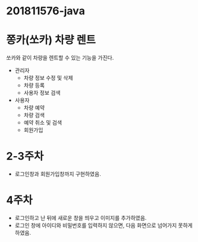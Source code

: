 # 201811576-java
# 쫑카(쏘카) 차량 렌트

쏘카와 같이 차량을 렌트할 수 있는 기능을 가진다.

* 관리자
  - 차량 정보 수정 및 삭제
  - 차량 등록 
  - 사용자 정보 검색
* 사용자
  - 차량 예약
  - 차량 검색
  - 예약 취소 및 검색
  - 회원가입
  
 # 2-3주차
  * 로그인창과 회원가입창까지 구현하였음.
# 4주차
  * 로그인하고 난 뒤에 새로운 창을 띄우고 이미지를 추가하였음.
  * 로그인 창에 아이디와 비밀번호를 입력하지 않으면, 다음 화면으로 넘어가지 못하게 하였음.
